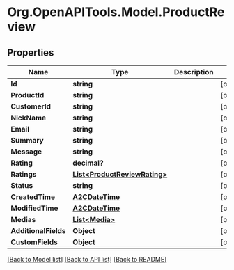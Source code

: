 # Org.OpenAPITools.Model.ProductReview

## Properties

Name | Type | Description | Notes
------------ | ------------- | ------------- | -------------
**Id** | **string** |  | [optional] 
**ProductId** | **string** |  | [optional] 
**CustomerId** | **string** |  | [optional] 
**NickName** | **string** |  | [optional] 
**Email** | **string** |  | [optional] 
**Summary** | **string** |  | [optional] 
**Message** | **string** |  | [optional] 
**Rating** | **decimal?** |  | [optional] 
**Ratings** | [**List&lt;ProductReviewRating&gt;**](ProductReviewRating.md) |  | [optional] 
**Status** | **string** |  | [optional] 
**CreatedTime** | [**A2CDateTime**](A2CDateTime.md) |  | [optional] 
**ModifiedTime** | [**A2CDateTime**](A2CDateTime.md) |  | [optional] 
**Medias** | [**List&lt;Media&gt;**](Media.md) |  | [optional] 
**AdditionalFields** | **Object** |  | [optional] 
**CustomFields** | **Object** |  | [optional] 

[[Back to Model list]](../README.md#documentation-for-models) [[Back to API list]](../README.md#documentation-for-api-endpoints) [[Back to README]](../README.md)

